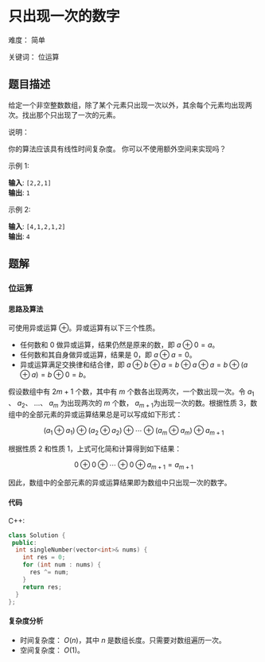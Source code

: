# 只出现一次的数字

难度： 简单

关键词： 位运算

## 题目描述

给定一个非空整数数组，除了某个元素只出现一次以外，其余每个元素均出现两次。找出那个只出现了一次的元素。

说明：

你的算法应该具有线性时间复杂度。 你可以不使用额外空间来实现吗？

示例 1:

**输入**:  `[2,2,1]` <br>
**输出**:  `1`

示例 2:

**输入**:  `[4,1,2,1,2]` <br>
**输出**:  `4`

## 题解

### 位运算

#### 思路及算法

可使用异或运算 $\oplus$。异或运算有以下三个性质。

* 任何数和 $0$ 做异或运算，结果仍然是原来的数，即 $a \oplus 0 = a$。
* 任何数和其自身做异或运算，结果是 $0$，即 $a \oplus a = 0$。
* 异或运算满足交换律和结合律，即 $a \oplus b \oplus a=b \oplus a \oplus a=b \oplus (a \oplus a)=b \oplus0=b$。

假设数组中有 $2m+1$ 个数，其中有 $m$ 个数各出现两次，一个数出现一次。令 $a_1$​、 $a_2$​、 $\ldots$、 $a_m$​ 为出现两次的 $m$ 个数， $a_{m+1}$​ 为出现一次的数。根据性质 3，数组中的全部元素的异或运算结果总是可以写成如下形式：

$$
(a_{1} \oplus a_{1}) \oplus (a_{2} \oplus a_{2}) \oplus \cdots \oplus (a_{m} \oplus a_{m}) \oplus a_{m+1}
$$

根据性质 2 和性质 1，上式可化简和计算得到如下结果：

$$
0 \oplus 0 \oplus \cdots \oplus 0 \oplus a_{m+1}=a_{m+1}
$$

因此，数组中的全部元素的异或运算结果即为数组中只出现一次的数字。

#### 代码

C++:
```cpp
class Solution {
 public:
  int singleNumber(vector<int>& nums) {
    int res = 0;
    for (int num : nums) {
      res ^= num;
    }
    return res;
  }
};
```

#### 复杂度分析

* 时间复杂度： $O(n)$，其中 $n$ 是数组长度。只需要对数组遍历一次。
* 空间复杂度： $O(1)$。